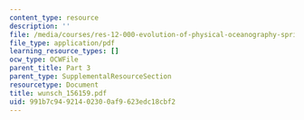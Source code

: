 ```yaml
---
content_type: resource
description: ''
file: /media/courses/res-12-000-evolution-of-physical-oceanography-spring-2007/991b7c94921402300af9623edc18cbf2_wunsch_156159.pdf
file_type: application/pdf
learning_resource_types: []
ocw_type: OCWFile
parent_title: Part 3
parent_type: SupplementalResourceSection
resourcetype: Document
title: wunsch_156159.pdf
uid: 991b7c94-9214-0230-0af9-623edc18cbf2
---
```

